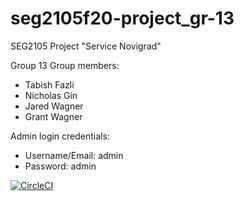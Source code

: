 # seg2105f20-project_gr-13
SEG2105 Project "Service Novigrad"

Group 13
Group members:
- Tabish Fazli 
- Nicholas Gin
- Jared Wagner
- Grant Wagner

Admin login credentials:
- Username/Email: admin
- Password: admin

[![CircleCI](https://circleci.com/gh/SEG2105-uottawa/seg2105f20-project_gr-13.svg?style=svg&circle-token=933821f756d53318a90bf6c4368fb53358cff30b)](https://app.circleci.com/pipelines/github/SEG2105-uottawa/seg2105f20-project_gr-13)

